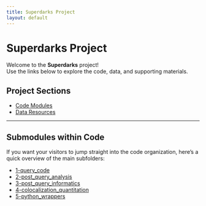 ```yaml
---
title: Superdarks Project
layout: default
---
```


# Superdarks Project

Welcome to the **Superdarks** project!  
Use the links below to explore the code, data, and supporting materials.

## Project Sections

- [Code Modules](./code/)
- [Data Resources](./data/)

---

## Submodules within Code

If you want your visitors to jump straight into the code organization, here’s a quick overview of the main subfolders:

- [1-query_code](./code/1-query_code/)
- [2-post_query_analysis](./code/2-post_query_analysis/)
- [3-post_query_informatics](./code/3-post_query_informatics/)
- [4-colocalization_quantitation](./code/4-colocalization_quantitation/)
- [5-python_wrappers](./code/5-python_wrappers/)

